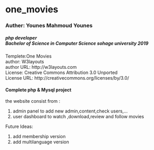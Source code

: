 # one_movies
<h3>Auther: <span>Younes Mahmoud Younes</span></h3>
<h5>php developer <br>
Bachelor of Science  in Computer Science sohage university 2019 </h5>
 <p>Templete:One Movies<br>
 author: W3layouts<br>
author URL: http://w3layouts.com<br>
License: Creative Commons Attribution 3.0 Unported<br>
License URL: http://creativecommons.org/licenses/by/3.0/</p>
<h4> Complete php & Mysql project </h4>
<p> the website consist from :</p>
<ol>
<li>admin panel to add new admin,content,check users,...</li>
<li>user dashboard to watch ,download,review and follow movies</li>
</ol>

<p>Future Ideas:</p>
<ol>
<li>add membership version</li>
<li>add multilanguage version</li>
</ol>
